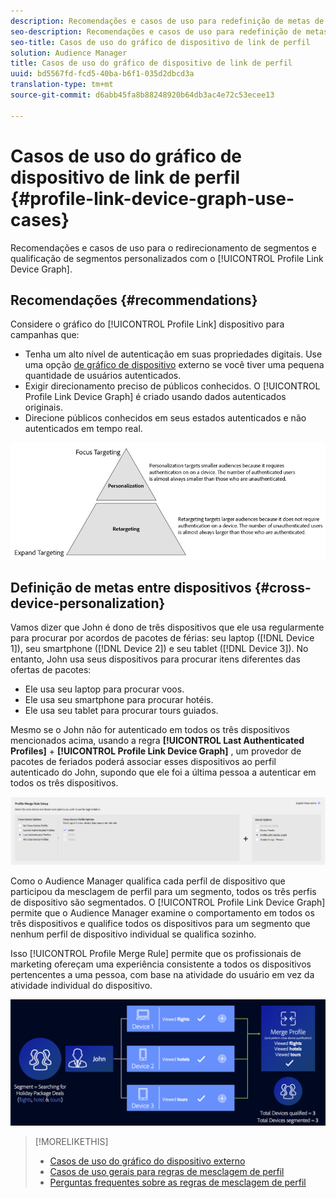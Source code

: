 ```yaml
---
description: Recomendações e casos de uso para redefinição de metas de segmentos e qualificação de segmentos personalizados com o gráfico de dispositivo Link de perfil.
seo-description: Recomendações e casos de uso para redefinição de metas de segmentos e qualificação de segmentos personalizados com o gráfico de dispositivo Link de perfil.
seo-title: Casos de uso do gráfico de dispositivo de link de perfil
solution: Audience Manager
title: Casos de uso do gráfico de dispositivo de link de perfil
uuid: bd5567fd-fcd5-40ba-b6f1-035d2dbcd3a
translation-type: tm+mt
source-git-commit: d6abb45fa8b88248920b64db3ac4e72c53ecee13

---
```



# Casos de uso do gráfico de dispositivo de link de perfil {#profile-link-device-graph-use-cases}

Recomendações e casos de uso para o redirecionamento de segmentos e qualificação de segmentos personalizados com o [!UICONTROL Profile Link Device Graph].

## Recomendações {#recommendations}

Considere o gráfico do [!UICONTROL Profile Link] dispositivo para campanhas que:

* Tenha um alto nível de autenticação em suas propriedades digitais. Use uma opção [de gráfico de dispositivo](merge-rule-definitions.md#device-options) externo se você tiver uma pequena quantidade de usuários autenticados.
* Exigir direcionamento preciso de públicos conhecidos. O [!UICONTROL Profile Link Device Graph] é criado usando dados autenticados originais.
* Direcione públicos conhecidos em seus estados autenticados e não autenticados em tempo real.

![](assets/merge-rule-triangle2.png)

## Definição de metas entre dispositivos {#cross-device-personalization}

Vamos dizer que John é dono de três dispositivos que ele usa regularmente para procurar por acordos de pacotes de férias: seu laptop ([!DNL Device 1]), seu smartphone ([!DNL Device 2]) e seu tablet ([!DNL Device 3]). No entanto, John usa seus dispositivos para procurar itens diferentes das ofertas de pacotes:

* Ele usa seu laptop para procurar voos.
* Ele usa seu smartphone para procurar hotéis.
* Ele usa seu tablet para procurar tours guiados.

Mesmo se o John não for autenticado em todos os três dispositivos mencionados acima, usando a regra **[!UICONTROL Last Authenticated Profiles]** + **[!UICONTROL Profile Link Device Graph]** , um provedor de pacotes de feriados poderá associar esses dispositivos ao perfil autenticado do John, supondo que ele foi a última pessoa a autenticar em todos os três dispositivos.

![último dispositivo-gráfico](assets/last-device-graph.png)

Como o Audience Manager qualifica cada perfil de dispositivo que participou da mesclagem de perfil para um segmento, todos os três perfis de dispositivo são segmentados. O [!UICONTROL Profile Link Device Graph] permite que o Audience Manager examine o comportamento em todos os três dispositivos e qualifice todos os dispositivos para um segmento que nenhum perfil de dispositivo individual se qualifica sozinho.

Isso [!UICONTROL Profile Merge Rule] permite que os profissionais de marketing ofereçam uma experiência consistente a todos os dispositivos pertencentes a uma pessoa, com base na atividade do usuário em vez da atividade individual do dispositivo.

![personalização entre dispositivos](assets/cross-device-personalization.png)

>[!MORELIKETHIS]
>
>* [Casos de uso do gráfico do dispositivo externo](external-graph-use-cases.md)
>* [Casos de uso gerais para regras de mesclagem de perfil](merge-rule-targeting-options.md)
>* [Perguntas frequentes sobre as regras de mesclagem de perfil](../../faq/faq-profile-merge.md)

